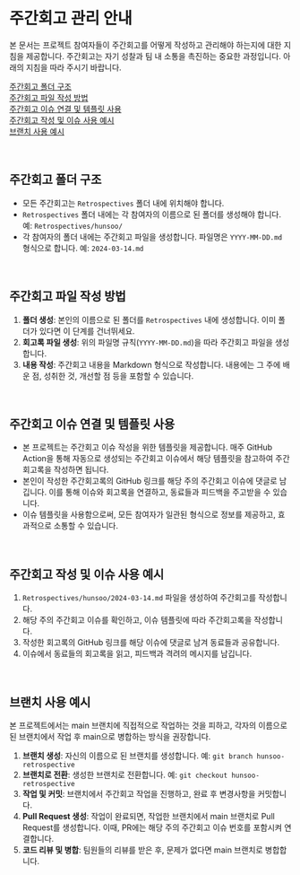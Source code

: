# 주간회고 관리 안내
본 문서는 프로젝트 참여자들이 주간회고를 어떻게 작성하고 관리해야 하는지에 대한 지침을 제공합니다. 주간회고는 자기 성찰과 팀 내 소통을 촉진하는 중요한 과정입니다. 아래의 지침을 따라 주시기 바랍니다.


[주간회고 폴더 구조](#주간회고-폴더-구조)  
[주간회고 파일 작성 방법](#주간회고-파일-작성-방법)  
[주간회고 이슈 연결 및 템플릿 사용](#주간회고-이슈-연결-및-템플릿-사용)  
[주간회고 작성 및 이슈 사용 예시](#주간회고-작성-및-이슈-사용-예시)  
[브랜치 사용 예시](#브랜치-사용-예시)

<br>

## 주간회고 폴더 구조
- 모든 주간회고는 `Retrospectives` 폴더 내에 위치해야 합니다.  
- `Retrospectives` 폴더 내에는 각 참여자의 이름으로 된 폴더를 생성해야 합니다. 예: `Retrospectives/hunsoo/`
- 각 참여자의 폴더 내에는 주간회고 파일을 생성합니다. 파일명은 `YYYY-MM-DD.md` 형식으로 합니다. 예: `2024-03-14.md`

<br>

## 주간회고 파일 작성 방법
1. **폴더 생성**: 본인의 이름으로 된 폴더를 `Retrospectives` 내에 생성합니다. 이미 폴더가 있다면 이 단계를 건너뛰세요.
2. **회고록 파일 생성**: 위의 파일명 규칙(`YYYY-MM-DD.md`)을 따라 주간회고 파일을 생성합니다.
3. **내용 작성**: 주간회고 내용을 Markdown 형식으로 작성합니다. 내용에는 그 주에 배운 점, 성취한 것, 개선할 점 등을 포함할 수 있습니다.

<br>

## 주간회고 이슈 연결 및 템플릿 사용
- 본 프로젝트는 주간회고 이슈 작성을 위한 템플릿을 제공합니다. 매주 GitHub Action을 통해 자동으로 생성되는 주간회고 이슈에서 해당 템플릿을 참고하여 주간회고록을 작성하면 됩니다.
- 본인이 작성한 주간회고록의 GitHub 링크를 해당 주의 주간회고 이슈에 댓글로 남깁니다. 이를 통해 이슈와 회고록을 연결하고, 동료들과 피드백을 주고받을 수 있습니다.
- 이슈 템플릿을 사용함으로써, 모든 참여자가 일관된 형식으로 정보를 제공하고, 효과적으로 소통할 수 있습니다.

<br>

## 주간회고 작성 및 이슈 사용 예시
1. `Retrospectives/hunsoo/2024-03-14.md` 파일을 생성하여 주간회고를 작성합니다.
2. 해당 주의 주간회고 이슈를 확인하고, 이슈 템플릿에 따라 주간회고록을 작성합니다.
3. 작성한 회고록의 GitHub 링크를 해당 이슈에 댓글로 남겨 동료들과 공유합니다.
4. 이슈에서 동료들의 회고록을 읽고, 피드백과 격려의 메시지를 남깁니다.

<br>

## 브랜치 사용 예시
본 프로젝트에서는 main 브랜치에 직접적으로 작업하는 것을 피하고, 각자의 이름으로 된 브랜치에서 작업 후 main으로 병합하는 방식을 권장합니다.

1. **브랜치 생성**: 자신의 이름으로 된 브랜치를 생성합니다. 예: `git branch hunsoo-retrospective`
2. **브랜치로 전환**: 생성한 브랜치로 전환합니다. 예: `git checkout hunsoo-retrospective`
3. **작업 및 커밋**: 브랜치에서 주간회고 작업을 진행하고, 완료 후 변경사항을 커밋합니다.
3. **Pull Request 생성**: 작업이 완료되면, 작업한 브랜치에서 main 브랜치로 Pull Request를 생성합니다. 이때, PR에는 해당 주의 주간회고 이슈 번호를 포함시켜 연결합니다.
4. **코드 리뷰 및 병합**: 팀원들의 리뷰를 받은 후, 문제가 없다면 main 브랜치로 병합합니다.